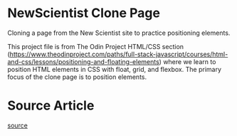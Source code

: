 # NewScientist Clone Page

Cloning a page from the New Scientist site to practice positioning elements.

This project file is from The Odin Project HTML/CSS section (https://www.theodinproject.com/paths/full-stack-javascript/courses/html-and-css/lessons/positioning-and-floating-elements) where we learn to position HTML elements in CSS with float, grid, and flexbox. The primary focus of the clone page is to position elements.

# Source Article

[source](https://www.newscientist.com/article/2286218-ancient-lake-in-marss-gale-crater-may-have-actually-been-a-small-pond/)
